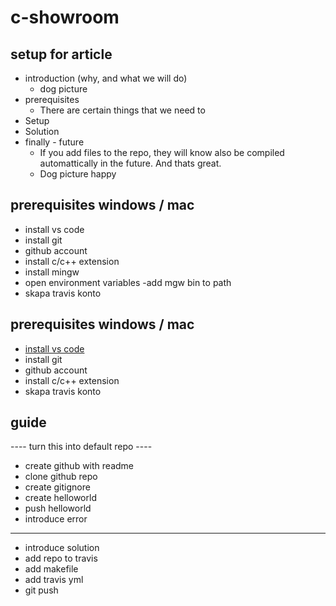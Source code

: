 # c-showroom

## setup for article
- introduction (why, and what we will do)
    - dog picture
- prerequisites
    - There are certain things that we need to 
- Setup
- Solution
- finally - future
    - If you add files to the repo, they will know also be compiled automattically in the future. And thats great.
    - Dog picture happy

## prerequisites windows / mac
- install vs code
- install git
- github account
- install c/c++ extension
- install mingw
- open environment variables -add mgw bin to path
- skapa travis konto

## prerequisites windows / mac
- [install vs code](https://code.visualstudio.com/download)
- install git
- github account
- install c/c++ extension
- skapa travis konto

## guide
---- turn this into default repo ----
- create github with readme
- clone github repo
- create gitignore
- create helloworld
- push helloworld
- introduce error 
----
 - introduce solution
- add repo to travis
- add makefile
- add travis yml
- git push

